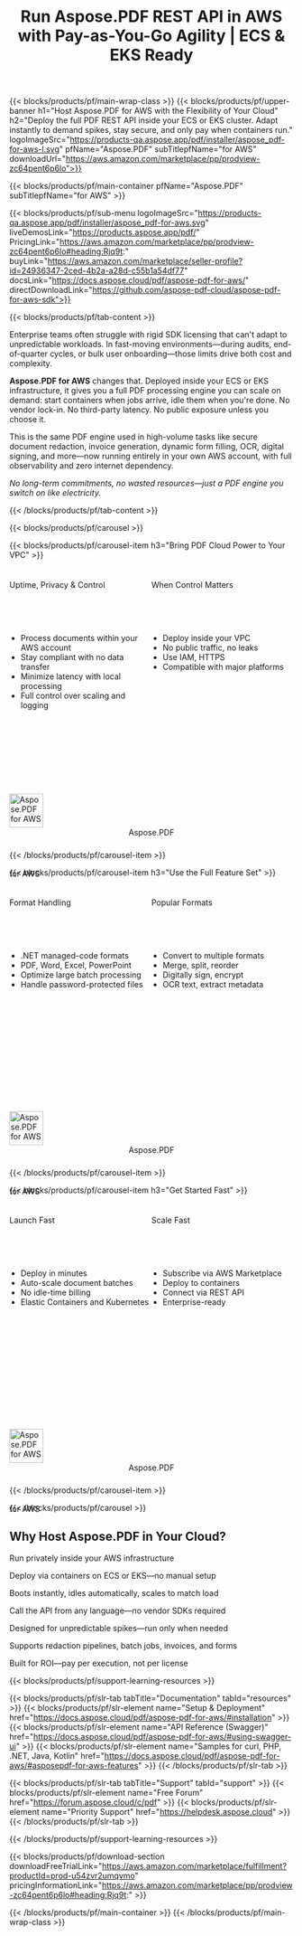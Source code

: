 ﻿---
title: Run Aspose.PDF REST API in AWS with Pay-as-You-Go Agility | ECS & EKS Ready
description: Ditch rigid licenses. Deploy the full Aspose.PDF REST API inside your AWS ECS or EKS cluster—scale on demand, control infrastructure, and only pay when you process.
weight: 120
url: /aws
---

{{< blocks/products/pf/main-wrap-class >}}
{{< blocks/products/pf/upper-banner 
    h1="Host Aspose.PDF for AWS with the Flexibility of Your Cloud" 
    h2="Deploy the full PDF REST API inside your ECS or EKS cluster. Adapt instantly to demand spikes, stay secure, and only pay when containers run." 
    logoImageSrc="https://products-qa.aspose.app/pdf/installer/aspose_pdf-for-aws-l.svg" 
    pfName="Aspose.PDF" 
    subTitlepfName="for AWS" 
    downloadUrl="https://aws.amazon.com/marketplace/pp/prodview-zc64pent6p6lo">}}

{{< blocks/products/pf/main-container pfName="Aspose.PDF" subTitlepfName="for AWS" >}}

{{< blocks/products/pf/sub-menu logoImageSrc="https://products-qa.aspose.app/pdf/installer/aspose_pdf-for-aws.svg" liveDemosLink="https://products.aspose.app/pdf/" PricingLink="https://aws.amazon.com/marketplace/pp/prodview-zc64pent6p6lo#heading:Rjq9t:" buyLink="https://aws.amazon.com/marketplace/seller-profile?id=24936347-2ced-4b2a-a28d-c55b1a54df77" docsLink="https://docs.aspose.cloud/pdf/aspose-pdf-for-aws/" directDownloadLink="https://github.com/aspose-pdf-cloud/aspose-pdf-for-aws-sdk">}}

{{< blocks/products/pf/tab-content >}}
<p>Enterprise teams often struggle with rigid SDK licensing that can't adapt to unpredictable workloads. In fast-moving environments—during audits, end-of-quarter cycles, or bulk user onboarding—those limits drive both cost and complexity.</p>

<p><strong>Aspose.PDF for AWS</strong> changes that. Deployed inside your ECS or EKS infrastructure, it gives you a full PDF processing engine you can scale on demand: start containers when jobs arrive, idle them when you're done. No vendor lock-in. No third-party latency. No public exposure unless you choose it.</p>

<p>This is the same PDF engine used in high-volume tasks like secure document redaction, invoice generation, dynamic form filling, OCR, digital signing, and more—now running entirely in your own AWS account, with full observability and zero internet dependency.</p>

<p><em>No long-term commitments, no wasted resources—just a PDF engine you switch on like electricity.</em></p>
{{< /blocks/products/pf/tab-content >}}

{{< blocks/products/pf/carousel >}}

{{< blocks/products/pf/carousel-item h3="Bring PDF Cloud Power to Your VPC" >}}
<div class="diagram1 d1-cloud" style="height: 500px; display: flex; flex-direction: column;">
  <div class="d1-row" style="flex: 1; min-height: 0; display: flex;">
    <div class="d1-col d1-left" style="flex: 1; display: flex; flex-direction: column;">
      <header style="height: 60px; display: flex; align-items: center;"><i class="fa fa-server"></i> Uptime, Privacy & Control</header>
      <ul style="flex: 1; margin: 0; padding-left: 20px; overflow: hidden;">
        <li>Process documents within your AWS account</li>
        <li>Stay compliant with no data transfer</li>
        <li>Minimize latency with local processing</li>
        <li>Full control over scaling and logging</li>
      </ul>
    </div>
    <div class="d1-col d1-right" style="flex: 1; display: flex; flex-direction: column;">
      <header style="height: 60px; display: flex; align-items: center;"><i class="fa fa-lock"></i> When Control Matters</header>
      <ul style="flex: 1; margin: 0; padding-left: 20px; overflow: hidden;">
        <li>Deploy inside your VPC</li>
        <li>No public traffic, no leaks</li>
        <li>Use IAM, HTTPS</li>
        <li>Compatible with major platforms</li>
      </ul>
    </div>
  </div>
  <div class="d1-logo" style="height: 100px;">
    <img src="https://products-qa.aspose.app/pdf/installer/aspose_pdf-for-aws.svg" alt="Aspose.PDF for AWS" style="height: 60px;">
    <header>Aspose.PDF</header>
    <footer>for AWS</footer>
  </div>
</div>
{{< /blocks/products/pf/carousel-item >}}

{{< blocks/products/pf/carousel-item h3="Use the Full Feature Set" >}}
<div class="diagram1 d1-cloud" style="height: 500px; display: flex; flex-direction: column;">
  <div class="d1-row" style="flex: 1; min-height: 0; display: flex;">
    <div class="d1-col d1-left" style="flex: 1; display: flex; flex-direction: column;">
      <header style="height: 60px; display: flex; align-items: center;"><i class="fa fa-cubes"></i> Format Handling</header>
      <ul style="flex: 1; margin: 0; padding-left: 20px; overflow: hidden;">
        <li>.NET managed-code formats</li>
        <li>PDF, Word, Excel, PowerPoint</li>
        <li>Optimize large batch processing</li>
        <li>Handle password-protected files</li>
      </ul>
    </div>
    <div class="d1-col d1-right" style="flex: 1; display: flex; flex-direction: column;">
      <header style="height: 60px; display: flex; align-items: center;"><i class="fa fa-check-square"></i> Popular Formats</header>
      <ul style="flex: 1; margin: 0; padding-left: 20px; overflow: hidden;">
        <li>Convert to multiple formats</li>
        <li>Merge, split, reorder</li>
        <li>Digitally sign, encrypt</li>
        <li>OCR text, extract metadata</li>
      </ul>
    </div>
  </div>
  <div class="d1-logo" style="height: 100px;">
    <img src="https://products-qa.aspose.app/pdf/installer/aspose_pdf-for-aws.svg" alt="Aspose.PDF for AWS" style="height: 60px;">
    <header>Aspose.PDF</header>
    <footer>for AWS</footer>
  </div>
</div>
{{< /blocks/products/pf/carousel-item >}}

{{< blocks/products/pf/carousel-item h3="Get Started Fast" >}}
<div class="diagram1 d1-cloud" style="height: 500px; display: flex; flex-direction: column;">
  <div class="d1-row" style="flex: 1; min-height: 0; display: flex;">
    <div class="d1-col d1-left" style="flex: 1; display: flex; flex-direction: column;">
      <header style="height: 60px; display: flex; align-items: center;"><i class="fa fa-bolt"></i> Launch Fast</header>
      <ul style="flex: 1; margin: 0; padding-left: 20px; overflow: hidden;">
        <li>Deploy in minutes</li>
        <li>Auto-scale document batches</li>
        <li>No idle-time billing</li>
        <li>Elastic Containers and Kubernetes</li>
      </ul>
    </div>
    <div class="d1-col d1-right" style="flex: 1; display: flex; flex-direction: column;">
      <header style="height: 60px; display: flex; align-items: center;"><i class="fa fa-rocket"></i> Scale Fast</header>
      <ul style="flex: 1; margin: 0; padding-left: 20px; overflow: hidden;">
        <li>Subscribe via AWS Marketplace</li>
        <li>Deploy to containers</li>
        <li>Connect via REST API</li>
        <li>Enterprise-ready</li>
      </ul>
    </div>
  </div>
  <div class="d1-logo" style="height: 100px;">
    <img src="https://products-qa.aspose.app/pdf/installer/aspose_pdf-for-aws.svg" alt="Aspose.PDF for AWS" style="height: 60px;">
    <header>Aspose.PDF</header>
    <footer>for AWS</footer>
  </div>
</div>
{{< /blocks/products/pf/carousel-item >}}

{{< /blocks/products/pf/carousel >}}

<div class="container-fluid features-section bg-gray singleproduct">
  <a class="anchor" id="features" name="features"></a>
  <div class="row">
    <div class="container">
      <h2 class="pr-ft">Why Host Aspose.PDF in Your Cloud?</h2>
      <div class="col-lg-4"><em class="fa fa-shield ico-blue fa-2x col-lg-2"></em><p class="col-lg-10">Run privately inside your AWS infrastructure</p></div>
      <div class="col-lg-4"><em class="fa fa-server ico-blue fa-2x col-lg-2"></em><p class="col-lg-10">Deploy via containers on ECS or EKS—no manual setup</p></div>
      <div class="col-lg-4"><em class="fa fa-server ico-blue fa-2x col-lg-2"></em><p class="col-lg-10">Boots instantly, idles automatically, scales to match load</p></div>
      <div class="col-lg-4"><em class="fa fa-code ico-blue fa-2x col-lg-2"></em><p class="col-lg-10">Call the API from any language—no vendor SDKs required</p></div>
<div class="col-lg-4"><em class="fa fa-clock-o ico-blue fa-2x col-lg-2"></em><p class="col-lg-10">Designed for unpredictable spikes—run only when needed</p></div>
      <div class="col-lg-4"><em class="fa fa-wrench ico-blue fa-2x col-lg-2"></em><p class="col-lg-10">Supports redaction pipelines, batch jobs, invoices, and forms</p></div>
      <div class="col-lg-4"><em class="fa fa-bar-chart ico-blue fa-2x col-lg-2"></em><p class="col-lg-10">Built for ROI—pay per execution, not per license</p></div>
    </div>
  </div>
</div>

<script>
document.addEventListener('DOMContentLoaded', function() {
  setTimeout(function() {
    document.querySelectorAll('a.btn-primary[href="https://purchase.aspose.cloud/buy"]')
      .forEach(btn => btn.href = "https://aws.amazon.com/marketplace/fulfillment?productId=prod-u54zvr2umqvmo");
    
    document.querySelectorAll('a.btn-warning[href="https://dashboard.aspose.cloud"]')
      .forEach(btn => btn.href = "https://aws.amazon.com/marketplace/pp/prodview-zc64pent6p6lo");
  }, 1000);
});
</script>

{{< blocks/products/pf/support-learning-resources >}}

{{< blocks/products/pf/slr-tab tabTitle="Documentation" tabId="resources" >}}
{{< blocks/products/pf/slr-element name="Setup & Deployment" href="https://docs.aspose.cloud/pdf/aspose-pdf-for-aws/#installation" >}}
{{< blocks/products/pf/slr-element name="API Reference (Swagger)" href="https://docs.aspose.cloud/pdf/aspose-pdf-for-aws/#using-swagger-ui" >}}
{{< blocks/products/pf/slr-element name="Samples for curl, PHP, .NET, Java, Kotlin" href="https://docs.aspose.cloud/pdf/aspose-pdf-for-aws/#asposepdf-for-aws-features" >}}
{{< /blocks/products/pf/slr-tab >}}

{{< blocks/products/pf/slr-tab tabTitle="Support" tabId="support" >}}
{{< blocks/products/pf/slr-element name="Free Forum" href="https://forum.aspose.cloud/c/pdf" >}}
{{< blocks/products/pf/slr-element name="Priority Support" href="https://helpdesk.aspose.cloud" >}}
{{< /blocks/products/pf/slr-tab >}}

{{< /blocks/products/pf/support-learning-resources >}}

{{< blocks/products/pf/download-section 
    downloadFreeTrialLink="https://aws.amazon.com/marketplace/fulfillment?productId=prod-u54zvr2umqvmo" 
    pricingInformationLink="https://aws.amazon.com/marketplace/pp/prodview-zc64pent6p6lo#heading:Rjq9t:" >}}

{{< /blocks/products/pf/main-container >}}
{{< /blocks/products/pf/main-wrap-class >}}

